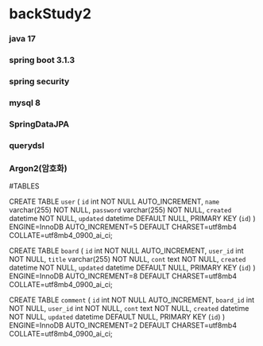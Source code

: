 # backStudy2

### java 17
### spring boot 3.1.3
### spring security
### mysql 8
### SpringDataJPA
### querydsl
### Argon2(암호화)

#TABLES

CREATE TABLE `user` (
  `id` int NOT NULL AUTO_INCREMENT,
  `name` varchar(255) NOT NULL,
  `password` varchar(255) NOT NULL,
  `created` datetime NOT NULL,
  `updated` datetime DEFAULT NULL,
  PRIMARY KEY (`id`)
) ENGINE=InnoDB AUTO_INCREMENT=5 DEFAULT CHARSET=utf8mb4 COLLATE=utf8mb4_0900_ai_ci;



CREATE TABLE `board` (
  `id` int NOT NULL AUTO_INCREMENT,
  `user_id` int NOT NULL,
  `title` varchar(255) NOT NULL,
  `cont` text NOT NULL,
  `created` datetime NOT NULL,
  `updated` datetime DEFAULT NULL,
  PRIMARY KEY (`id`)
) ENGINE=InnoDB AUTO_INCREMENT=8 DEFAULT CHARSET=utf8mb4 COLLATE=utf8mb4_0900_ai_ci;



CREATE TABLE `comment` (
  `id` int NOT NULL AUTO_INCREMENT,
  `board_id` int NOT NULL,
  `user_id` int NOT NULL,
  `cont` text NOT NULL,
  `created` datetime NOT NULL,
  `updated` datetime DEFAULT NULL,
  PRIMARY KEY (`id`)
) ENGINE=InnoDB AUTO_INCREMENT=2 DEFAULT CHARSET=utf8mb4 COLLATE=utf8mb4_0900_ai_ci;


